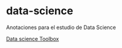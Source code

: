 data-science
============

Anotaciones para el estudio de Data Science

[Data science Toolbox](https://github.com/planificats/courses/tree/master/01_DataScientistToolbox)
